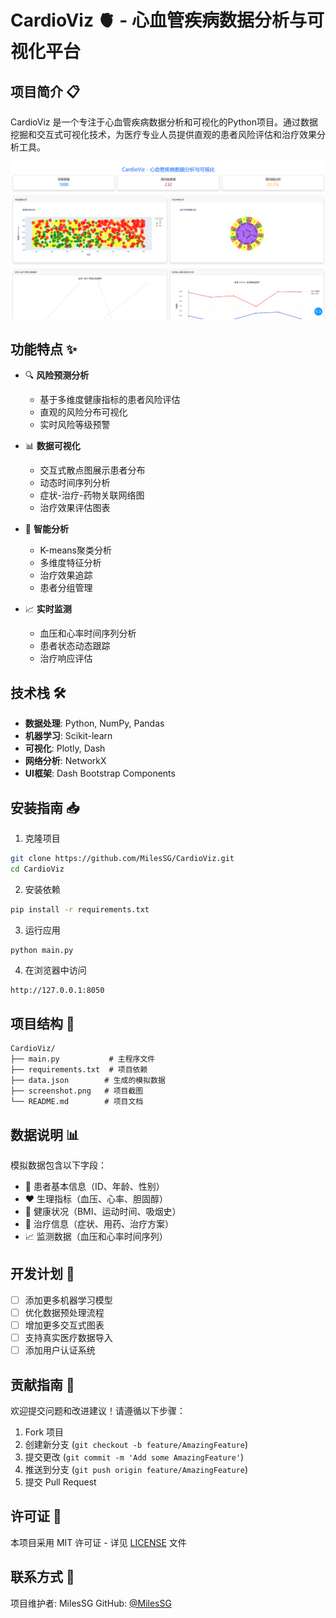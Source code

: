 # CardioViz 🫀 - 心血管疾病数据分析与可视化平台

## 项目简介 📋

CardioViz 是一个专注于心血管疾病数据分析和可视化的Python项目。通过数据挖掘和交互式可视化技术，为医疗专业人员提供直观的患者风险评估和治疗效果分析工具。

![CardioViz Dashboard](/img/image.png)

## 功能特点 ✨

- 🔍 **风险预测分析**
  - 基于多维度健康指标的患者风险评估
  - 直观的风险分布可视化
  - 实时风险等级预警

- 📊 **数据可视化**
  - 交互式散点图展示患者分布
  - 动态时间序列分析
  - 症状-治疗-药物关联网络图
  - 治疗效果评估图表

- 🤖 **智能分析**
  - K-means聚类分析
  - 多维度特征分析
  - 治疗效果追踪
  - 患者分组管理

- 📈 **实时监测**
  - 血压和心率时间序列分析
  - 患者状态动态跟踪
  - 治疗响应评估

## 技术栈 🛠️

- **数据处理**: Python, NumPy, Pandas
- **机器学习**: Scikit-learn
- **可视化**: Plotly, Dash
- **网络分析**: NetworkX
- **UI框架**: Dash Bootstrap Components

## 安装指南 📥

1. 克隆项目
```bash
git clone https://github.com/MilesSG/CardioViz.git
cd CardioViz
```

2. 安装依赖
```bash
pip install -r requirements.txt
```

3. 运行应用
```bash
python main.py
```

4. 在浏览器中访问
```
http://127.0.0.1:8050
```

## 项目结构 📁

```
CardioViz/
├── main.py           # 主程序文件
├── requirements.txt  # 项目依赖
├── data.json        # 生成的模拟数据
├── screenshot.png   # 项目截图
└── README.md        # 项目文档
```

## 数据说明 📊

模拟数据包含以下字段：
- 👤 患者基本信息（ID、年龄、性别）
- ❤️ 生理指标（血压、心率、胆固醇）
- 🏥 健康状况（BMI、运动时间、吸烟史）
- 💊 治疗信息（症状、用药、治疗方案）
- 📈 监测数据（血压和心率时间序列）

## 开发计划 🚀

- [ ] 添加更多机器学习模型
- [ ] 优化数据预处理流程
- [ ] 增加更多交互式图表
- [ ] 支持真实医疗数据导入
- [ ] 添加用户认证系统

## 贡献指南 🤝

欢迎提交问题和改进建议！请遵循以下步骤：
1. Fork 项目
2. 创建新分支 (`git checkout -b feature/AmazingFeature`)
3. 提交更改 (`git commit -m 'Add some AmazingFeature'`)
4. 推送到分支 (`git push origin feature/AmazingFeature`)
5. 提交 Pull Request

## 许可证 📄

本项目采用 MIT 许可证 - 详见 [LICENSE](LICENSE) 文件

## 联系方式 📧

项目维护者: MilesSG
GitHub: [@MilesSG](https://github.com/MilesSG) 